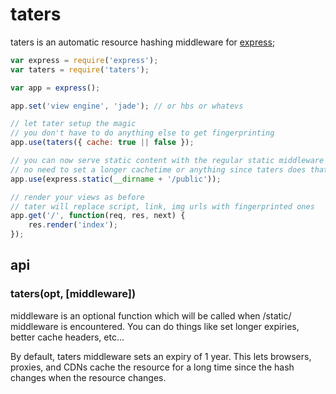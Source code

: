 # taters

taters is an automatic resource hashing middleware for [express](http://expressjs.com/);

```javascript
var express = require('express');
var taters = require('taters');

var app = express();

app.set('view engine', 'jade'); // or hbs or whatevs

// let tater setup the magic
// you don't have to do anything else to get fingerprinting
app.use(taters({ cache: true || false });

// you can now serve static content with the regular static middleware
// no need to set a longer cachetime or anything since taters does that for us
app.use(express.static(__dirname + '/public'));

// render your views as before
// tater will replace script, link, img urls with fingerprinted ones
app.get('/', function(req, res, next) {
    res.render('index');
});
```

## api

### taters(opt, [middleware])

middleware is an optional function which will be called when /static/ middleware is encountered. You can do things like set longer expiries, better cache headers, etc...

By default, taters middleware sets an expiry of 1 year. This lets browsers, proxies, and CDNs cache the resource for a long time since the hash changes when the resource changes.
